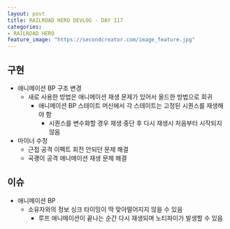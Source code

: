 ```yaml
---
layout: post
title: RAILROAD HERO DEVLOG - DAY 117
categories:
- RAILROAD HERO
feature_image: "https://secondcreator.com/image_feature.jpg"
---
```


## 구현
- 애니메이션 BP 구조 변경
  - 새로 사용한 방법은 애니메이션 재생 문제가 있어서 올드한 방법으로 회귀
    - 애니메이션 BP 스테이트 머신에서 각 스테이트는 고정된 시퀀스를 재생해야 함
      - 시퀀스를 변수화할 경우 재생 중단 후 다시 재생시 처음부터 시작되지 않음
- 마이너 수정
  - 근접 공격 이펙트 회전 안되던 문제 해결
  - 곡괭이 공격 애니메이션 재생 문제 해결

## 이슈
- 애니메이션 BP
  - 소유자와의 정보 싱크 타이밍이 딱 맞아떨어지지 않을 수 있음
    - 루프 애니메이션이 끝나는 순간 다시 재생되며 노티파이가 발생할 수 있음

